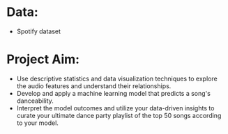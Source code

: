 # Data:
- Spotify dataset
# Project Aim:
- Use descriptive statistics and data visualization techniques to explore the audio features and understand their relationships.
- Develop and apply a machine learning model that predicts a song's danceability.
- Interpret the model outcomes and utilize your data-driven insights to curate your ultimate dance party playlist of the top 50 songs according to your model.

